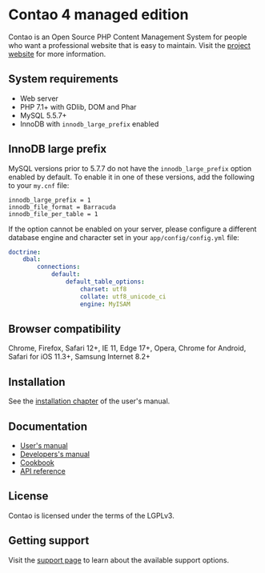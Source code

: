 # Contao 4 managed edition

Contao is an Open Source PHP Content Management System for people who want a
professional website that is easy to maintain. Visit the [project website][1]
for more information.

## System requirements

 * Web server
 * PHP 7.1+ with GDlib, DOM and Phar
 * MySQL 5.5.7+
 * InnoDB with `innodb_large_prefix` enabled

## InnoDB large prefix

MySQL versions prior to 5.7.7 do not have the `innodb_large_prefix` option
enabled by default. To enable it in one of these versions, add the following
to your `my.cnf` file:

```
innodb_large_prefix = 1
innodb_file_format = Barracuda
innodb_file_per_table = 1
```

If the option cannot be enabled on your server, please configure a different
database engine and character set in your `app/config/config.yml` file:

```yml
doctrine:
    dbal:
        connections:
            default:
                default_table_options:
                    charset: utf8
                    collate: utf8_unicode_ci
                    engine: MyISAM
```

## Browser compatibility

Chrome, Firefox, Safari 12+, IE 11, Edge 17+, Opera, Chrome for Android, Safari for iOS 11.3+, Samsung Internet 8.2+

## Installation

See the [installation chapter][2] of the user's manual.

## Documentation

 * [User's manual][3]
 * [Developers's manual][4]
 * [Cookbook][5]
 * [API reference][6]

## License

Contao is licensed under the terms of the LGPLv3.

## Getting support

Visit the [support page][7] to learn about the available support options.

[1]: https://contao.org
[2]: https://docs.contao.org/books/manual/current/en/01-installation/installing-contao.html
[3]: https://docs.contao.org/books/manual/current/
[4]: https://docs.contao.org/books/extending-contao4/
[5]: https://docs.contao.org/books/cookbook/
[6]: https://docs.contao.org/books/api/
[7]: https://contao.org/en/support.html
